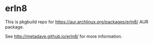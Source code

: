erln8
=====

This is pkgbuild repo for https://aur.archlinux.org/packages/erln8/
AUR package.

See http://metadave.github.io/erln8/ for more information.
